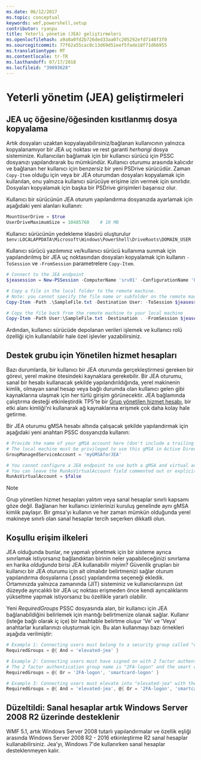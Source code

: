 ```yaml
---
ms.date: 06/12/2017
ms.topic: conceptual
keywords: wmf,powershell,setup
contributor: ryanpu
title: Yeterli yönetim (JEA) geliştirmeleri
ms.openlocfilehash: a9a8a0fd2b726ded33aa07c205292efd7148f3f0
ms.sourcegitcommit: 77f62a55cac8c13d69d51eef5fade18f71d66955
ms.translationtype: MT
ms.contentlocale: tr-TR
ms.lasthandoff: 07/17/2018
ms.locfileid: "39093628"
---
```

# <a name="improvements-to-just-enough-administration-jea"></a>Yeterli yönetim (JEA) geliştirmeleri

## <a name="constrained-file-copy-tofrom-jea-endpoints"></a>JEA uç öğesine/öğesinden kısıtlanmış dosya kopyalama

Artık dosyaları uzaktan kopyalayabilirsiniz/bağlanan kullanıcının yalnızca kopyalanamıyor bir JEA uç noktası ve rest garanti *herhangi* dosya sisteminize.
Kullanıcıları bağlamak için bir kullanıcı sürücü için PSSC dosyanızı yapılandırarak bu mümkündür.
Kullanıcı oturumu arasında kalıcıdır ve bağlanan her kullanıcı için benzersiz bir yeni PSDrive sürücüdür.
Zaman `Copy-Item` olduğu için veya bir JEA oturumdan dosyaları kopyalamak için kullanılan, onu yalnızca kullanıcı sürücüye erişime izin vermek için sınırlıdır.
Dosyaları kopyalamak için başka bir PSDrive girişimleri başarısız olur.

Kullanıcı bir sürücünün JEA oturum yapılandırma dosyanızda ayarlamak için aşağıdaki yeni alanları kullanın:

```powershell
MountUserDrive = $true
UserDriveMaximumSize = 10485760    # 10 MB
```

Kullanıcı sürücünün yedekleme klasörü oluşturulur `$env:LOCALAPPDATA\Microsoft\Windows\PowerShell\DriveRoots\DOMAIN_USER`

Kullanıcı sürücü yazılımınız ve/kullanıcı sürücü kullanıma sunmak için yapılandırılmış bir JEA uç noktasından dosyaları kopyalamak için kullanın `-ToSession` ve `-FromSession` parametrelere `Copy-Item`.

```powershell
# Connect to the JEA endpoint
$jeasession = New-PSSession -ComputerName 'srv01' -ConfigurationName 'UserDemo'

# Copy a file in the local folder to the remote machine.
# Note: you cannot specify the file name or subfolder on the remote machine. You must exactly type "User:"
Copy-Item -Path .\SampleFile.txt -Destination User: -ToSession $jeasession

# Copy the file back from the remote machine to your local machine
Copy-Item -Path User:\SampleFile.txt -Destination . -FromSession $jeasession
```

Ardından, kullanıcı sürücüde depolanan verileri işlemek ve kullanıcı rolü özelliği için kullanılabilir hale özel işlevler yazabilirsiniz.

## <a name="support-for-group-managed-service-accounts"></a>Destek grubu için Yönetilen hizmet hesapları

Bazı durumlarda, bir kullanıcı bir JEA oturumda gerçekleştirmesi gereken bir görevi, yerel makine ötesindeki kaynaklara gerekebilir.
Bir JEA oturumu, sanal bir hesabı kullanacak şekilde yapılandırıldığında, yerel makinenin kimlik, olmayan sanal hesap veya bağlı durumda olan kullanıcı gelen gibi kaynaklarına ulaşmak için her türlü girişim görünecektir.
JEA bağlamında çalıştırma desteği etkinleştirdik TP5'te bir [Grup yönetilen hizmet hesabı](/previous-versions/windows/it-pro/windows-server-2012-R2-and-2012/jj128431\(v=ws.11\)), bir etki alanı kimliği'ni kullanarak ağ kaynaklarına erişmek çok daha kolay hale getirme.

Bir JEA oturumu gMSA hesabı altında çalışacak şekilde yapılandırmak için aşağıdaki yeni anahtarı PSSC dosyanızda kullanın:

```powershell
# Provide the name of your gMSA account here (don't include a trailing $)
# The local machine must be privileged to use this gMSA in Active Directory
GroupManagedServiceAccount = 'myGMSAforJEA'

# You cannot configure a JEA endpoint to use both a gMSA and virtual account
# You can leave the RunAsVirtualAccount field commented out or explicitly set it to false
RunAsVirtualAccount = $false
```

> [!NOTE]
> Grup yönetilen hizmet hesapları yalıtım veya sanal hesaplar sınırlı kapsamı göze değil.
> Bağlanan her kullanıcı izinlerinizi kuruluş genelinde aynı gMSA kimlik paylaşır.
> Bir gmsa'yı kullanın ve her zaman mümkün olduğunda yerel makineye sınırlı olan sanal hesaplar tercih seçerken dikkatli olun.

## <a name="conditional-access-policies"></a>Koşullu erişim ilkeleri

JEA olduğunda bunlar, ne yapmalı yönetmek için bir sisteme ayrıca sınırlamak istiyorsanız bağlandıktan birinin neler yapabileceğinizi sınırlama en harika *olduğunda* birisi JEA kullanabilir miyim?
Güvenlik grupları bir kullanıcı bir JEA oturumu için ait olmalıdır belirtmenizi sağlar oturum yapılandırma dosyalarına (.pssc) yapılandırma seçeneği ekledik.
Ortamınızda yalnızca zamanında (JIT) sisteminiz ve kullanıcılarınızın üst düzeyde ayrıcalıklı bir JEA uç noktası erişmeden önce kendi ayrıcalıklarını yükseltme yapmak istiyorsanız bu özellikle yararlı olabilir.

Yeni *RequiredGroups* PSSC dosyasında alan, bir kullanıcı için JEA bağlanabildiğini belirlemek için mantığı belirtmenize olanak sağlar.
Kullanır (isteğe bağlı olarak iç içe) bir hashtable belirtme oluşur 'Ve' ve 'Veya' anahtarlar kurallarınızı oluşturmak için.
Bu alan kullanmayı bazı örnekleri aşağıda verilmiştir:

```powershell
# Example 1: Connecting users must belong to a security group called "elevated-jea"
RequiredGroups = @{ And = 'elevated-jea' }

# Example 2: Connecting users must have signed on with 2 factor authentication or a smart card
# The 2 factor authentication group name is "2FA-logon" and the smart card group name is "smartcard-logon"
RequiredGroups = @{ Or = '2FA-logon', 'smartcard-logon' }

# Example 3: Connecting users must elevate into "elevated-jea" with their JIT system and have logged on with 2FA or a smart card
RequiredGroups = @{ And = 'elevated-jea', @{ Or = '2FA-logon', 'smartcard-logon' }}
```

## <a name="fixed-virtual-accounts-are-now-supported-on-windows-server-2008-r2"></a>Düzeltildi: Sanal hesaplar artık Windows Server 2008 R2 üzerinde desteklenir

WMF 5.1, artık Windows Server 2008 tutarlı yapılandırmalar ve özellik eşliği arasında Windows Server 2008 R2 - 2016 etkinleştirme R2 sanal hesaplar kullanabilirsiniz.
Jea'yı, Windows 7'de kullanırken sanal hesaplar desteklenmeyen kalır.